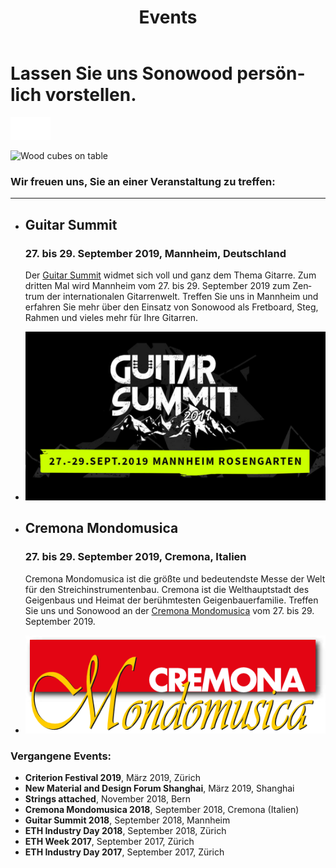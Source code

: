 ﻿---
lang: de
title: 'Events'
order: 6
---

<div class="full-width-kenburns">
<div class="wrap-bg-image">

# Lassen Sie uns Sonowood persönlich vorstellen.

![arrow down](/assets/images/arrow-d-white.svg)

</div>
<img srcset="/assets/images/event_cover_cubestower_2x.jpg"
     src="/assets/images/event_cover_cubestower.jpg" alt="Wood cubes on table">
</div>

<div class="full-width">
<div class="wrap -cols2">

### Wir freuen uns, Sie an einer Veranstaltung zu treffen:

---

- ## Guitar Summit

  ### 27. bis 29. September 2019, Mannheim, Deutschland

  Der <a href="https://www.guitarsummit.de" target="_blank">Guitar Summit</a> widmet sich voll und ganz dem Thema Gitarre. Zum dritten Mal wird Mannheim vom 27. bis 29. September 2019 zum Zentrum der internationalen Gitarrenwelt. Treffen Sie uns in Mannheim und erfahren Sie mehr über den Einsatz von Sonowood als Fretboard, Steg, Rahmen und vieles mehr für Ihre Gitarren.

- <a href="https://www.guitarsummit.de" target="_blank">![Guitar Summit 2019](/assets/images/event_201909_guitarsummit.jpg)</a>

- ## Cremona Mondomusica
  ### 27. bis 29. September 2019, Cremona, Italien

   Cremona Mondomusica ist die größte und bedeutendste Messe der Welt für den Streichinstrumentenbau. Cremona ist die Welthauptstadt des Geigenbaus und Heimat der berühmtesten Geigenbauerfamilie. Treffen Sie uns und Sonowood an der <a href="http://www.cremonamusica.com" target="_blank">Cremona Mondomusica</a> vom 27. bis 29. September 2019.

- <a href="http://www.cremonamusica.com" target="_blank">![Cremona 2019](/assets/images/event_201909_cremona.png)</a>

</div>
</div>

<div class="full-width-grey">
<div class="wrap -center">

### Vergangene Events:

  - **Criterion Festival 2019**, März 2019, Zürich
  - **New Material and Design Forum Shanghai**, März 2019, Shanghai
  - **Strings attached**, November 2018, Bern
  - **Cremona Mondomusica 2018**, September 2018, Cremona (Italien)
  - **Guitar Summit 2018**, September 2018, Mannheim
  - **ETH Industry Day 2018**, September 2018, Zürich
  - **ETH Week 2017**, September 2017, Zürich
  - **ETH Industry Day 2017**, September 2017, Zürich


</div>
</div>
